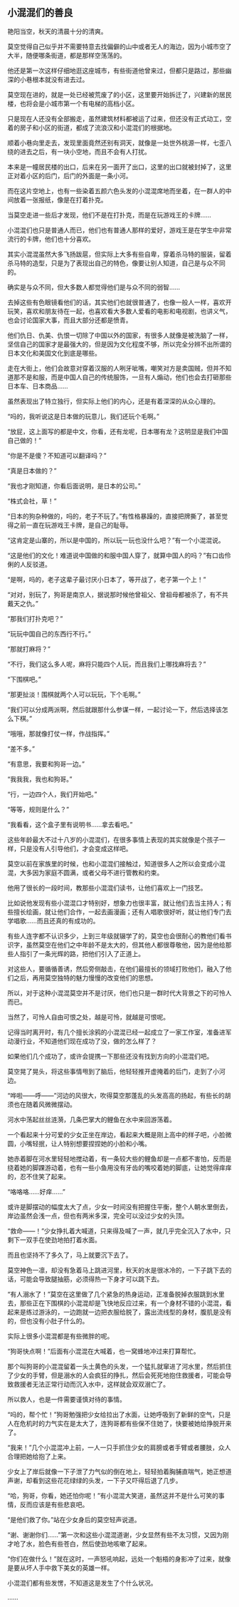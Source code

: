 ## 小混混们的善良

艳阳当空，秋天的清晨十分的清爽。

莫空觉得自己似乎并不需要特意去找偏僻的山中或者无人的海边，因为小城市空了大半，随便哪条街道，都是那样空荡荡的。

他还是第一次这样仔细地逛这座城市，有些街道他曾来过，但都只是路过，那些幽深的小巷根本就没有进去过。

莫空现在进的，就是一处已经被荒废了的小区，这里要开始拆迁了，兴建新的居民楼，也将会是小城市第一个有电梯的高档小区。

只是现在人还没有全部搬走，虽然建筑材料都被运了过来，但还没有正式动工，空着的房子和小区的街道，都成了流浪汉和小混混们的根据地。

顺着小巷向里走去，发现里面竟然还别有洞天，就像是一处世外桃源一样，七歪八绕的进去之后，有一块小空地，而且不会有人打扰。

本来是一幢居民楼的出口，后来在另一面开了出口，这里的出口就被封掉了，这里正对着小区的后门，后门的外面是一条小河。

而在这片空地上，也有一些染着五颜六色头发的小混混席地而坐着，在一群人的中间放着一张报纸，像是在打着扑克。

当莫空走进一些后才发现，他们不是在打扑克，而是在玩游戏王的卡牌……

小混混们也只是普通人而已，他们也有普通人那样的爱好，游戏王是在学生中非常流行的卡牌，他们也十分喜欢。

其实小混混虽然大多飞扬跋扈，但实际上大多有些自卑，穿着杀马特的服装，留着杀马特的造型，只是为了表现出自己的特色，像要让别人知道，自己是与众不同的。

确实是与众不同，但大多数人都觉得他们是与众不同的弱智……

去掉这些有色眼镜看他们的话，其实他们也就很普通了，也像一般人一样，喜欢开玩笑，喜欢和朋友待在一起，也喜欢看大多数人爱看的电影和电视剧，也讲义气，也会讨论国家大事，而且大部分还都是愤青。

他们仇日、仇美、仇恨一切除了中国以外的国家，有很多人就像是被洗脑了一样，坚信自己的国家才是最强大的，但是因为文化程度不够，所以完全分辨不出所谓的日本文化和美国文化到底是哪些。

走在大街上，他们会故意对穿着汉服的人咧牙呲嘴，嘲笑对方是卖国贼，但并不知道那不是和服，而是中国人自己的传统服饰，一旦有人煽动，他们也会去打砸那些日本车、日本商品……

虽然表现出了特立独行，但实际上他们的内心，还是有着深深的从众心理的。

“吗的，我听说这是日本做的玩意儿，我们还玩个毛啊。”

“放屁，这上面写的都是中文，你看，还有龙呢，日本哪有龙？这明显是我们中国自己做的！”

“你是不是傻？不知道可以翻译吗？”

“真是日本做的？”

“我也才刚知道，你看后面说明，是日本的公司。”

“株式会社，草！”

“日本的狗杂种做的，吗的，老子不玩了。”有性格暴躁的，直接把牌撕了，甚至觉得之前一直在玩游戏王卡牌，是自己的耻辱。

“这肯定是山寨的，所以是中国的，所以玩一玩也没什么吧？”有一个小混混说。

“这是他们的文化！难道说中国做的和服中国人穿了，就算中国人的吗？”有口齿伶俐的人反驳道。

“是啊，吗的，老子这辈子最讨厌小日本了，等开战了，老子第一个上！”

“对对，别玩了，狗哥是南京人，据说那时候他曾祖父、曾祖母都被杀了，有不共戴天之仇。”

“那我们打扑克吧？”

“玩玩中国自己的东西行不行。”

“那就打麻将？”

“不行，我们这么多人呢，麻将只能四个人玩，而且我们上哪找麻将去？”

“下围棋吧。”

“那更扯淡！围棋就两个人可以玩玩，下个毛啊。”

“我们可以分成两派啊，然后就跟那什么参谋一样，一起讨论一下，然后选择该怎么下棋。”

“哦哦，那就像打仗一样，作战指挥。”

“差不多。”

“有意思，我要和狗哥一边。”

“我我我，我也和狗哥。”

“行，一边四个人，我们开始吧。”

“等等，规则是什么？”

“我看看，这个盒子里有说明书……拿去看吧。”

这些年龄最大不过十八岁的小混混们，在很多事情上表现的其实就像是个孩子一样，只是没有人引导他们，才会变成这样吧。

莫空以前在家族里的时候，也和小混混们接触过，知道很多人之所以会变成小混混，大多因为家庭不圆满，或者父母不进行管教和约束。

他用了很长的一段时间，教那些小混混们读书，让他们喜欢上一门技艺。

比如说他发现有些小混混口才特别好，想象力也很丰富，就让他们去当主持人；有些擅长绘画，就让他们合作，一起去画漫画；还有人唱歌很好听，就让他们专门去学唱歌……而且还真的有成功的。

有些人连字都不认识多少，上到三年级就辍学了的，莫空也会很耐心的教他们看书识字，虽然莫空在他们之中年龄不是太大的，但其他人都很尊敬他，因为是他给那些人指引了一条光辉的路，把他们引入了正道上。

对这些人，要循循善诱，然后旁侧敲击，在他们最擅长的领域打败他们，融入了他们之后，再用莫空独特的魅力慢慢的改变他们的思想。

所以，对于这种小混混莫空并不是讨厌，他们也只是一群时代大背景之下的可怜人而已。

当然了，可怜人自由可恨之处，越是可怜，就越是可恨呢。

记得当时离开时，有几个擅长涂鸦的小混混已经一起成立了一家工作室，准备进军动漫行业，不知道他们现在成功了没，做的怎么样了？

如果他们几个成功了，或许会提携一下那些还没有找到方向的小混混们吧。

莫空晃了晃头，将这些事情甩到了脑后，他轻轻推开虚掩着的后门，走到了小河边。

“哗啦——呼——”河边的风很大，吹得莫空那蓬乱的头发高高的扬起，有些长的胡须也在随着风微微摆动。

河水中荡起丝丝涟漪，几条巴掌大的鲤鱼在水中来回游荡着。

一个看起来十分可爱的少女正坐在岸边，看起来大概是刚上高中的样子吧，小脸微圆，小嘴轻抿，让人特别想要捏捏她的小脸和小嘴。

她赤着脚在河水里轻轻地搅动着，有一条较大些的鲤鱼却是一点都不害怕，反而是绕着她的脚踝游动着，也有一些小鱼用没有牙齿的嘴咬着她的脚底，让她觉得痒痒的，忍不住笑了起来。

“咯咯咯……好痒……”

或许是脚摆动的幅度太大了点，少女一时间没有把握住平衡，整个人朝水里倒去，岸边虽然会浅一点，但也有两米多深，完全可以没过少女的头顶。

“救命——！”少女挣扎着大喊道，只来得及喊了一声，就几乎完全沉入了水中，只剩下一双手在使劲地拍打着水面。

而且也坚持不了多久了，马上就要沉下去了。

莫空神色一凛，却没有急着马上跳进河里，秋天的水是很冰冷的，一下子跳下去的话，可能会导致腿抽筋，必须得热一下身才可以跳下去。

“有人溺水了！”莫空在这里做了几个紧急的热身运动，正准备脱掉衣服跳到水里去，那些正在下围棋的小混混却是飞快地反应过来，有一个身材不错的小混混，看起来是练过游泳的，一边跑就一边把衣服给脱了，露出流线型的身材，腹肌是没有的，但也没有小肚子什么的。

实际上很多小混混都是有些微胖的呢。

“狗哥快点啊！”后面有小混混在大喊着，也一窝蜂地冲过来打算帮忙。

那个叫狗哥的小混混留着一头土黄色的头发，一个猛扎就窜进了河水里，然后抓住了少女的手臂，但是溺水的人会疯狂的挣扎，然后会死死地抱住救援者，可能会导致救援者无法正常行动而沉入水中，这样就会双双溺亡了。

所以救人，也是一件需要谨慎对待的事情。

“吗的，帮个忙！”狗哥勉强把少女给拉出了水面，让她呼吸到了新鲜的空气，只是人在危机时的力气实在是太大了，连狗哥都有些保不住她了，快要被她给挣脱开来了。

“我来！”几个小混混冲上前，一人一只手抓住少女的肩膀或者手臂或者腰肢，众人合理把她给抱了上来。

少女上了岸后就像一下子泄了力气似的倒在地上，轻轻拍着胸脯直喘气，她正想道声谢，却看到这些花花绿绿的头发，一下子又吓得后退了几步。

“哈，狗哥，你看，她还怕你呢！”有小混混大笑道，虽然这并不是什么可笑的事情，反而应该是有些悲哀吧。

“是他们救了你。”站在少女身后的莫空轻声说道。

“谢、谢谢你们……”第一次和这些小混混道谢，少女显然有些不太习惯，又因为刚才呛了水，脸色有些苍白，然后使劲地咳嗽了起来。

“你们在做什么！”就在这时，一声怒吼响起，远处一个魁梧的身影冲了过来，就像是要从坏人手中救下美女的英雄一样。

小混混们都有些发愣，不知道这是发生了个什么状况。

……
